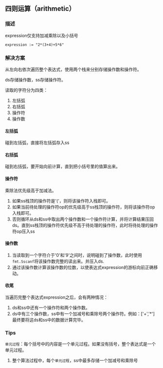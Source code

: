 
## 四则运算（arithmetic）

### 描述
expression仅支持加减乘除以及小括号
    
    expression := "2*(3+4)+5*6"

### 解决方案
从左向右依次遍历整个表达式，使用两个栈来分别存储操作数和操作符。

ds存储操作数，ss存储操作符。

读取的字符分为四类：
1. 左括弧
2. 右括弧
3. 操作符
4. 操作数

#### 左括弧
碰到左括弧，直接将左括弧存入ss

#### 右括弧
碰到右括弧，要开始向前计算，直到把小括号里的值算出来。

#### 操作符
乘除法优先级高于加减法。
1. 如果ss栈顶的操作符是'('，则将该操作符入栈即可。
2. 如果当前待处理的操作符op的优先级高于ss栈顶的操作符，则将该操作符op入栈即可。
3. 否则循环从ds和ss中取出两个操作数和一个操作符计算，并将计算结果压回ds。直到ss栈顶的操作符优先级不高于待处理的操作符，此时将待处理的操作符op压入ss

#### 操作数
1. 当读取到一个字符介于'0'和'9'之间时，说明碰到了操作数，此时使用`fmt.Sscanf`将该操作数完整的读出来。并压入ds.
2. 通过该操作数计算该操作数的位数，以使表达式expression的游标向前正确移动。

#### 收尾
当遍历完整个表达式expression之后，会有两种情况：
1. ds和ss中还有一个操作符和两个操作数。
2. ds中有三个操作数，ss中有一个加减号和乘除号两个操作符。例如：['+','*']
最终要将这ds和ss中的数据计算完毕。

### Tips
`单元过程`：每个括号中的内容是一个单元过程。如果没有括号，整个表达式是一个单元过程。
1. 整个算法过程中，每个`单元过程`，ss中最多存储一个加减号和乘除号
